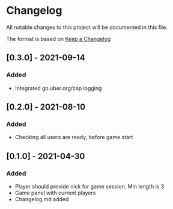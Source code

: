 # Changelog

All notable changes to this project will be documented in this file.

The format is based on [Keep a Changelog](https://keepachangelog.com/en/1.0.0/)

## [0.3.0] - 2021-09-14

### Added

- Integrated go.uber.org/zap logging

## [0.2.0] - 2021-08-10

### Added

- Checking all users are ready, before game start

## [0.1.0] - 2021-04-30

### Added

- Player should provide nick for game session. Min length is 3
- Game panel with current players
- Changelog.md added
